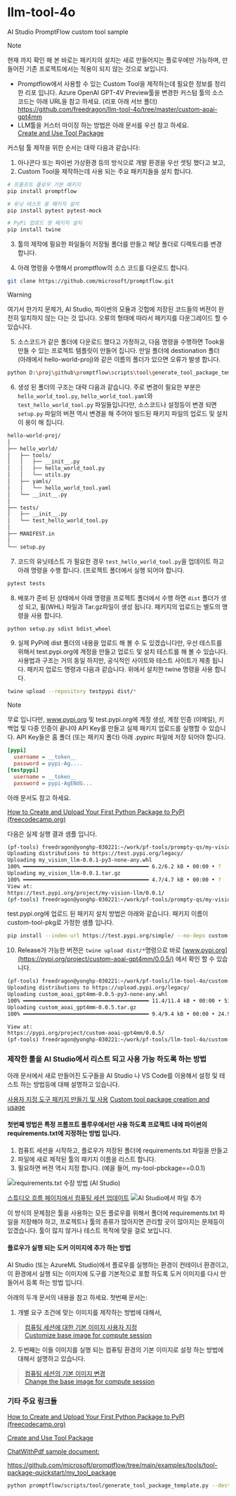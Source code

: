 # llm-tool-4o
AI Studio PromptFlow custom tool sample

> [!NOTE]  
> 현재 까지 확인 해 본 바로는 패키지의 설치는 새로 만들어지는 플로우에만 가능하며, 만들어진 기존 프로젝트에서는 적용이 되지 않는 것으로 보입니다.

* Promptflow에서 사용할 수 있는  Custom Tool을 제작하는데 필요한 정보를 정리한 리포 입니다. Azure OpenAI GPT-4V Preview툴을 변경한 커스텀 툴의 소스 코드는 아래 URL을 참고 하세요. (리포 아래 서브 폴더)  
    https://github.com/freedragon/llm-tool-4o/tree/master/custom-aoai-gpt4mm 
* LLM툴을 커스터 마이징 하는 방법은 아래 문서를 우선 참고 하세요.  
    [Create and Use Tool Package](https://microsoft.github.io/promptflow/how-to-guides/develop-a-tool/create-and-use-tool-package.html)

커스텀 툴 제작을 위한 순서는 대략 다음과 같습니다:

1. 아나콘다 또는 파이썬 가상환경 등의 방식으로 개발 환경을 우선 셋팅 했다고 보고,
2. Custom Tool을 제작하는데 사용 되는 주요 패키지들을 설치 합니다.
```bash
# 프롬프트 플로우 기본 패키지
pip install promptflow

# 유닛 테스트 용 패키지 설치
pip install pytest pytest-mock

# PyPi 업로드 영 패키지 설치
pip install twine
```
3. 툴의 제작에 필요한 파일들이 저장될 폴더를 만들고 해당 폴더로 디렉토리를 변경 합니다.

4. 아래 명령을 수행해서 promptflow의 소스 코드를 다운로드 합니다. 
```bash
git clone https://github.com/microsoft/promptflow.git
```
> [!WARNING]  
> 여기서 한가지 문제가, AI Studio, 파이썬의 모듈과 깃헙에 저장된 코드들의 버젼이 완전히 일치하지 않는 다는 것 입니다. 오류의 형태에 따라서 패키지를 다운그레이드 할 수 있습니다.

5. 소스코드가 같은 폴더에 다운로드 했다고 가정하고, 다음 명령을 수행하면 Took을 만들 수 있는 프로젝트 템플릿이 만들어 집니다. 만일 폴더에 destionation 폴더 (아래에서 hello-world-proj)와 같은 이름의 폴더가 있으면 오류가 발생 합니다.
```bash
python D:\proj\github\promptflow\scripts\tool\generate_tool_package_template.py --destination hello-world-proj --package-name hello-world --tool-name hello_world_tool --function-name get_greeting_messagename>
```
6. 생성 된 폴더의 구조는 대략 다음과 같습니다. 주로 변경이 필요한 부분은 ```hello_world_tool.py```, ```hello_world_tool.yaml```와 ```test_hello_world_tool.py``` 파일들입니다만, 소스코드나 설정등이 변경 되면 ```setup.py``` 파일의 버젼 역시 변경을 해 주어야 빌드된 패키지 파일의 업로드 및 설치이 용이 해 집니다.

```markdown
hello-world-proj/    
│    
├── hello_world/    
│   ├── tools/    
│   │   ├── __init__.py    
│   │   ├── hello_world_tool.py    
│   │   └── utils.py    
│   ├── yamls/    
│   │   └── hello_world_tool.yaml    
│   └── __init__.py    
│    
├── tests/     
│   ├── __init__.py    
│   └── test_hello_world_tool.py    
│    
├── MANIFEST.in    
│    
└── setup.py  
```

7. 코드의 유닛테스트 가 필요한 경우 ```test_hello_world_tool.py```을 업데이트 하고 아래 명령을 수행 합니다. (프로젝트 폴더에서 실행 되어야 합니다.
```bash
pytest tests
```

8. 배포가 준비 된 상태에서 아래 명령을 프로젝트 폴더에서 수행 하면 ```dist``` 폴더가 생성 되고, 휠(WHL) 파일과 Tar.gz파일이 생성 됩니다. 패키지의 업로드는 별도의 명령을 사용 합니다.
```bash
python setup.py sdist bdist_wheel
```

9. 실제 PyPi에 dist 폴더의 내용을 업로드 해 볼 수 도 있겠습니다만, 우선 테스트를 위해서 test.pypi.org에 계정을 만들고 업로드 및 설치 테스트를 해 볼 수 있습니다. 사용법과 구조는 거의 동일 하지만, 공식적인 사이트와 테스트 사이트가 제종 됩니다.
패키지 업로드 명령과 다음과 같습니다. 위에서 설치한 twine 명령을 사용 합니다.
```bash
twine upload --repository testpypi dist/* 
```

> [!NOTE]  
> 무료 입니다만, www.pypi.org 및 test.pypi.org에 계정 생성, 계정 인증 (이메일), 키 백업 및 다중 인증이 끝나야 API Key를 만들고 실제 패키지 업로드를 실행할 수 있습니다.
> API Key들은 홈 폴더 (또는 패키지 폴더) 아래 .pypirc 파일에 저장 되어야 합니다.
> 
> ```ini
> [pypi]
>   username = __token__
>   password = pypi-Ag....
> [testpypi]
>   username = __token__
>   password = pypi-AgENdG...
> ```

아래 문서도 참고 하세요.

[How to Create and Upload Your First Python Package to PyPI (freecodecamp.org)](https://www.freecodecamp.org/news/how-to-create-and-upload-your-first-python-package-to-pypi/)

다음은 실제 실행 결과 샘플 입니다.
```bash
(pf-tools) freedragon@yonghp-030221:~/work/pf-tools/prompty-qs/my-vision-llm$ twine upload --repository testpypi dist/* 
Uploading distributions to https://test.pypi.org/legacy/ 
Uploading my_vision_llm-0.0.1-py3-none-any.whl 
100% ━━━━━━━━━━━━━━━━━━━━━━━━━━━━━━━━━━━━━━━━ 6.2/6.2 kB • 00:00 • ? 
Uploading my_vision_llm-0.0.1.tar.gz 
100% ━━━━━━━━━━━━━━━━━━━━━━━━━━━━━━━━━━━━━━━━ 4.7/4.7 kB • 00:00 • ? 
View at: 
https://test.pypi.org/project/my-vision-llm/0.0.1/ 
(pf-tools) freedragon@yonghp-030221:~/work/pf-tools/prompty-qs/my-vision-llm$ 
```
test.pypi.org에 업로드 된 패키지 설치 방법은 아래와 같습니다. 패키지 이름이 custom-tool-pkg로 가정한 샘플 입니다.

```bash
pip install --index-url https://test.pypi.org/simple/ --no-deps custom-tool-pkg 
```

10. Release가 가능한 버젼은 ```twine upload dist/*```명령으로 바로 [www.pypi.org](https://pypi.org/project/custom-aoai-gpt4mm/0.0.5/) 에서 확인 할 수 있습니다.

```bash
(pf-tools) freedragon@yonghp-030221:~/work/pf-tools/llm-tool-4o/custom-aoai-gpt4mm$ twine upload dist/*
Uploading distributions to https://upload.pypi.org/legacy/
Uploading custom_aoai_gpt4mm-0.0.5-py3-none-any.whl
100% ━━━━━━━━━━━━━━━━━━━━━━━━━━━━━━━━━━━━━━━━ 11.4/11.4 kB • 00:00 • 51.3 MB/s
Uploading custom_aoai_gpt4mm-0.0.5.tar.gz
100% ━━━━━━━━━━━━━━━━━━━━━━━━━━━━━━━━━━━━━━━━ 9.4/9.4 kB • 00:00 • 24.9 MB/s

View at:
https://pypi.org/project/custom-aoai-gpt4mm/0.0.5/
(pf-tools) freedragon@yonghp-030221:~/work/pf-tools/llm-tool-4o/custom-aoai-gpt4mm$
```

### 제작한 툴을 AI Studio에서 리스트 되고 사용 가능 하도록 하는 방법

아래 문서에서 새로 만들어진 도구들을 AI Studio 나 VS Code를 이용해서 설정 및 테스트 하는 방법등에 대해 설명하고 있습니다.

[사용자 지정 도구 패키지 만들기 및 사용](https://learn.microsoft.com/ko-kr/azure/machine-learning/prompt-flow/how-to-custom-tool-package-creation-and-usage?view=azureml-api-2)
[Custom tool package creation and usage](https://learn.microsoft.com/en-us/azure/machine-learning/prompt-flow/how-to-custom-tool-package-creation-and-usage?view=azureml-api-2)

#### 첫번째 방법은 특정 프롬프트 플루우에서만 사용 하도록 프로젝트 내에 파이썬의 requirements.txt에 지정하는 방법 입니다.
1. 컴퓨트 세션을 시작하고, 플로우가 저장된 폴더에 requirements.txt 파일을 만들고
2. 파일에 새로 제작된 툴의 패키지 이름을 리스트 합니다.
3. 필요하면 버젼 역시 지정 합니다. (예을 들어, my-tool-pbckage==0.0.1)

![requirements.txt 수장 방법 (AI Studio)](https://learn.microsoft.com/en-us/azure/machine-learning/prompt-flow/media/how-to-custom-tool-package-creation-and-usage/install-package-on-compute-session.png?view=azureml-api-2)

[스튜디오 흐름 페이지에서 컴퓨팅 세션 업데이트](https://learn.microsoft.com/ko-kr/azure/machine-learning/prompt-flow/how-to-manage-compute-session?view=azureml-api-2&tabs=cli#update-a-compute-session-on-the-studio-flow-page)
![AI Studio에서 파일 추가](https://learn.microsoft.com/ko-kr/azure/machine-learning/prompt-flow/media/how-to-manage-compute-session/update-compute-session.png?view=azureml-api-2)

이 방식의 문제점은 툴을 사용하는 모든 플로우를 위해서 폴더에 requirements.txt 파일을 저장해야 하고, 프로젝트나 툴의 종류가 많아지면 관리할 곳이 많아지는 문제등이 있겠습니다. 툴이 많지 않거나 테스트 목적에 맞을 걸로 보입니다.

#### 플로우가 실행 되는 도커 이미지에 추가 하는 방법

AI Studio (또는 AzureML Studio)에서 플로우를 실행하는 환경이 컨테이너 환경이고, 이 환경에서 실행 되는 이미지에 도구를 기본적으로 포함 하도록 도커 이미지를 다시 만들어서 등록 하는 방법 입니다.

아래의 두개 문서의 내용을 참고 하세요. 첫번째 문서는: 

1. 개별 요구 조건에 맞는 이미지를 제작하는 방법에 대해서, 
> [컴퓨팅 세션에 대한 기본 이미지 사용자 지정](https://learn.microsoft.com/ko-kr/azure/machine-learning/prompt-flow/how-to-customize-session-base-image?view=azureml-api-2)  
> [Customize base image for compute session](https://learn.microsoft.com/en-us/azure/machine-learning/prompt-flow/how-to-customize-session-base-image?view=azureml-api-2)

2. 두번째는 이들 이미지를 실행 되는 컴퓨팅 환경의 기본 이미지로 설정 하는 방법에 대해서 설명하고 있습니다.
> [컴퓨팅 세션의 기본 이미지 변경](https://learn.microsoft.com/ko-kr/azure/machine-learning/prompt-flow/how-to-manage-compute-session?view=azureml-api-2&tabs=cli#change-the-base-image-for-compute-session)  
> [Change the base image for compute session](https://learn.microsoft.com/en-us/azure/machine-learning/prompt-flow/how-to-manage-compute-session?view=azureml-api-2&tabs=cli#change-the-base-image-for-compute-session)


### 기타 주요 링크들

[How to Create and Upload Your First Python Package to PyPI (freecodecamp.org)](https://www.freecodecamp.org/news/how-to-create-and-upload-your-first-python-package-to-pypi/)

[Create and Use Tool Package](https://microsoft.github.io/promptflow/how-to-guides/develop-a-tool/create-and-use-tool-package.html)

[ChatWithPdf sample document:](https://github.com/microsoft/promptflow/blob/main/examples/tutorials/e2e-development/chat-with-pdf.md)

https://github.com/microsoft/promptflow/tree/main/examples/tools/tool-package-quickstart/my_tool_package

```bash
python promptflow/scripts/tool/generate_tool_package_template.py --destination my-vision-llm --package-name my-vision-llm --tool-name my-vision-llm --function-name my-vision-tool
```

